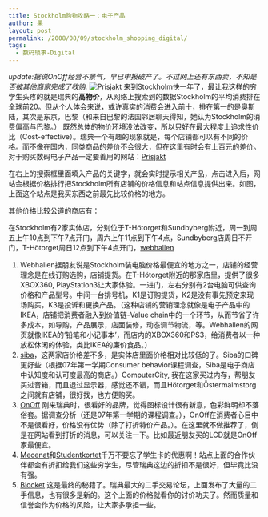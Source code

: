 ```yaml
---
title: Stockholm购物攻略一：电子产品
author: 果
layout: post
permalink: /2008/08/09/stockholm_shopping_digital/
tags:
  - 数码琐事-Digital
---
```

*update:据说OnOff经营不景气，早已申报破产了。不过网上还有东西卖，不知是否被其他商家完成了收购.*
![Prisjakt](http://pic.yupoo.com/lishugo/DmSi8X7Z/medish.jpg)
来到Stockholm快一年了，最让我这样的穷学生头疼的就是瑞典的**高物价**，从网络上搜索到的数据Stockholm的平均消费排在全球前20。但从个人体会来说，或许真实的消费会进入前十，排在第一的是奥斯陆，其次是东京，巴黎（和来自巴黎的法国邻居聊天得知，她认为Stockholm的消费偏高与巴黎。）
既然总体的物价环境没法改变，所以只好在最大程度上追求性价比（Cost-effective）。瑞典一个有趣的现象就是，每个店铺都可以有不同的价格。而不像在国内，同类商品的差价不会很大，但在这里有时会有上百元的差价。
对于购买数码电子产品一定要善用的网站：[Prisjakt](http://prisjakt.nu/)

在右上的搜索框里面填入产品的关键字，就会实时提示相关产品，点击进入后，网站会根据价格排行把Stockholm所有店铺的价格信息和站点信息提供出来。如图，上面这个站点是我买东西之前最先比较价格的地方。

其他价格比较公道的商店有：

在Stockholm有2家实体店，分别位于T-Hötorget和Sundbyberg附近，周一到周五上午10点到下午7点开门，周六上午11点到下午4点，Sundbyberg店周日不开门，T-Hötorget周日12点到下午4点开门，[webhallen](http://www.webhallen.com)

1.  Webhallen据朋友说是Stockholm装电脑价格最便宜的地方之一，店铺的经营理念是在线订购选购，店铺提货。在T-Hötorget附近的那家店里，提供了很多XBOX360, PlayStation3让大家体验。一进门，左右分别有2台电脑可供查询价格和产品型号。中间一台排号机，K1是订购提货，K2是没有事先预定来现场购买，K3是投诉和更换产品。（这种店铺的营销理念就像是电子产品中的IKEA，店铺把消费者融入到价值链-Value chain中的一个环节，从而节省了许多成本，如导购，产品展示，店面装修，动态调节物流，等。Webhallen的网页就像IKEA的‘铅笔和小记事本’，而店内的XBOX360和PS3，给消费者以一种放松休闲的体验，类比IKEA的廉价食品。）
2.  [siba](http://www.siba.se/)，这两家店价格差不多，是实体店里面价格相对比较低的了。Siba的口碑更好些（根据07年第一学期Consumer behavior课程调查，Siba是电子商店中认知度和认可度最高的商店。）ComputerCity, 我在这家买过内存，帮朋友买过音箱，而且退过显示器，感觉还不错，而且Hötorget和Östermalmstorg之间就有店铺，很好找，也方便购买。
3.  [OnOff](http://www.onoff.com/) 刚来瑞典时，很看好的品牌，觉得图标设计很有新意，色彩鲜明却不落俗套。据调查分析（还是07年第一学期的课程调查。），OnOff在消费者心目中不是很看好，价格没有优势（除了打折特价产品。）。在这里就不做推荐了，倒是在网站看到打折的消息，可以关注一下。比如最近朋友买的LCD就是OnOff家最便宜。
4.  [Mecenat](http://www.mecenat.se/)和[Studentkortet](http://www.studentkortet.se/)千万不要忘了学生卡的优惠啊！站点上面的合作伙伴都会有折扣给我们这些穷学生，尽管瑞典这边的折扣不是很好，但毕竟比没有强。
5.  [Blocket](http://www.blocket.se/) 这是最终的秘籍了。瑞典最大的二手交易论坛，上面发布了大量的二手信息，也有很多是新的。这个上面的价格就看你的讨价功夫了。然而质量和信誉会作为价格的风险，让大家多承担一些。